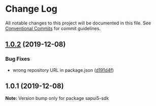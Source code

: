 # Change Log

All notable changes to this project will be documented in this file.
See [Conventional Commits](https://conventionalcommits.org) for commit guidelines.

## [1.0.2](https://github.com/bastilimbach/sapui5-downloader/tree/master/packages/sapui5-sdk/compare/sapui5-sdk@1.0.1...sapui5-sdk@1.0.2) (2019-12-08)


### Bug Fixes

* wrong repository URL in package.json ([d191d4f](https://github.com/bastilimbach/sapui5-downloader/tree/master/packages/sapui5-sdk/commit/d191d4f368352ef4e400dc2371afd4e04d9d54e0))





## 1.0.1 (2019-12-08)

**Note:** Version bump only for package sapui5-sdk
